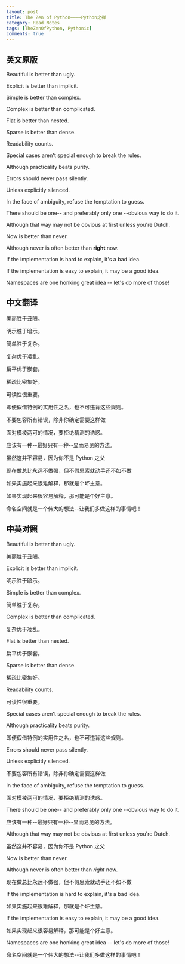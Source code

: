 ```yaml
---
layout: post
title: The Zen of Python————Python之禅
category: Read Notes
tags: [TheZenOfPython, Pythonic]
comments: true
---
```


## 英文原版

Beautiful is better than ugly.

Explicit is better than implicit.

Simple is better than complex.

Complex is better than complicated.

Flat is better than nested.

Sparse is better than dense.

Readability counts.

Special cases aren't special enough to break the rules.

Although practicality beats purity.

Errors should never pass silently.

Unless explicitly silenced.

In the face of ambiguity, refuse the temptation to guess.

There should be one-- and preferably only one --obvious way to do it.

Although that way may not be obvious at first unless you're Dutch.

Now is better than never.

Although never is often better than **right** now.

If the implementation is hard to explain, it's a bad idea.

If the implementation is easy to explain, it may be a good idea.

Namespaces are one honking great idea -- let's do more of those!

## 中文翻译

美丽胜于丑陋。

明示胜于暗示。

简单胜于复杂。

复杂优于凌乱。

扁平优于嵌套。

稀疏比密集好。

可读性很重要。

即便假借特例的实用性之名，也不可违背这些规则。

不要包容所有错误，除非你确定需要这样做

面对模棱两可的情况，要拒绝猜测的诱惑。

应该有一种--最好只有一种--显而易见的方法。

虽然这并不容易，因为你不是 Python 之父

现在做总比永远不做强，但不假思索就动手还不如不做

如果实施起来很难解释，那就是个坏主意。

如果实现起来很容易解释，那可能是个好主意。

命名空间就是一个伟大的想法--让我们多做这样的事情吧！

## 中英对照

Beautiful is better than ugly.

美丽胜于丑陋。

Explicit is better than implicit.

明示胜于暗示。

Simple is better than complex.

简单胜于复杂。

Complex is better than complicated.

复杂优于凌乱。

Flat is better than nested.

扁平优于嵌套。

Sparse is better than dense.

稀疏比密集好。

Readability counts.

可读性很重要。

Special cases aren't special enough to break the rules.

Although practicality beats purity.

即便假借特例的实用性之名，也不可违背这些规则。

Errors should never pass silently.

Unless explicitly silenced.

不要包容所有错误，除非你确定需要这样做

In the face of ambiguity, refuse the temptation to guess.

面对模棱两可的情况，要拒绝猜测的诱惑。

There should be one-- and preferably only one --obvious way to do it.

应该有一种--最好只有一种--显而易见的方法。

Although that way may not be obvious at first unless you're Dutch.

虽然这并不容易，因为你不是 Python 之父

Now is better than never.

Although never is often better than *right* now.

现在做总比永远不做强，但不假思索就动手还不如不做

If the implementation is hard to explain, it's a bad idea.

如果实施起来很难解释，那就是个坏主意。

If the implementation is easy to explain, it may be a good idea.

如果实现起来很容易解释，那可能是个好主意。

Namespaces are one honking great idea -- let's do more of those!

命名空间就是一个伟大的想法--让我们多做这样的事情吧！

